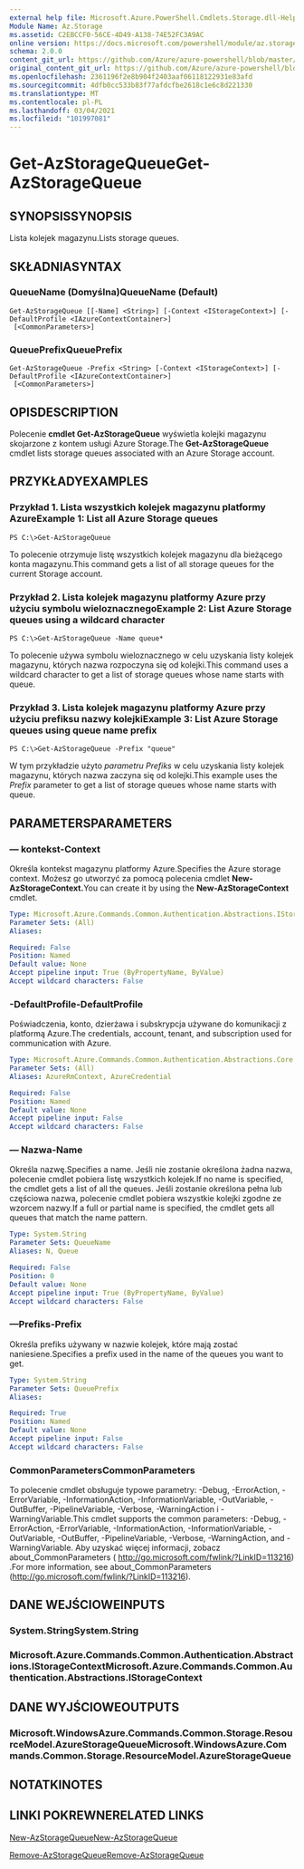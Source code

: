 ```yaml
---
external help file: Microsoft.Azure.PowerShell.Cmdlets.Storage.dll-Help.xml
Module Name: Az.Storage
ms.assetid: C2EBCCF0-56CE-4D49-A138-74E52FC3A9AC
online version: https://docs.microsoft.com/powershell/module/az.storage/get-azstoragequeue
schema: 2.0.0
content_git_url: https://github.com/Azure/azure-powershell/blob/master/src/Storage/Storage.Management/help/Get-AzStorageQueue.md
original_content_git_url: https://github.com/Azure/azure-powershell/blob/master/src/Storage/Storage.Management/help/Get-AzStorageQueue.md
ms.openlocfilehash: 2361196f2e8b904f2403aaf06118122931e83afd
ms.sourcegitcommit: 4dfb0cc533b83f77afdcfbe2618c1e6c8d221330
ms.translationtype: MT
ms.contentlocale: pl-PL
ms.lasthandoff: 03/04/2021
ms.locfileid: "101997081"
---
```

# <span data-ttu-id="b915a-101">Get-AzStorageQueue</span><span class="sxs-lookup"><span data-stu-id="b915a-101">Get-AzStorageQueue</span></span>

## <span data-ttu-id="b915a-102">SYNOPSIS</span><span class="sxs-lookup"><span data-stu-id="b915a-102">SYNOPSIS</span></span>
<span data-ttu-id="b915a-103">Lista kolejek magazynu.</span><span class="sxs-lookup"><span data-stu-id="b915a-103">Lists storage queues.</span></span>

## <span data-ttu-id="b915a-104">SKŁADNIA</span><span class="sxs-lookup"><span data-stu-id="b915a-104">SYNTAX</span></span>

### <span data-ttu-id="b915a-105">QueueName (Domyślna)</span><span class="sxs-lookup"><span data-stu-id="b915a-105">QueueName (Default)</span></span>
```
Get-AzStorageQueue [[-Name] <String>] [-Context <IStorageContext>] [-DefaultProfile <IAzureContextContainer>]
 [<CommonParameters>]
```

### <span data-ttu-id="b915a-106">QueuePrefix</span><span class="sxs-lookup"><span data-stu-id="b915a-106">QueuePrefix</span></span>
```
Get-AzStorageQueue -Prefix <String> [-Context <IStorageContext>] [-DefaultProfile <IAzureContextContainer>]
 [<CommonParameters>]
```

## <span data-ttu-id="b915a-107">OPIS</span><span class="sxs-lookup"><span data-stu-id="b915a-107">DESCRIPTION</span></span>
<span data-ttu-id="b915a-108">Polecenie **cmdlet Get-AzStorageQueue** wyświetla kolejki magazynu skojarzone z kontem usługi Azure Storage.</span><span class="sxs-lookup"><span data-stu-id="b915a-108">The **Get-AzStorageQueue** cmdlet lists storage queues associated with an Azure Storage account.</span></span>

## <span data-ttu-id="b915a-109">PRZYKŁADY</span><span class="sxs-lookup"><span data-stu-id="b915a-109">EXAMPLES</span></span>

### <span data-ttu-id="b915a-110">Przykład 1. Lista wszystkich kolejek magazynu platformy Azure</span><span class="sxs-lookup"><span data-stu-id="b915a-110">Example 1: List all Azure Storage queues</span></span>
```
PS C:\>Get-AzStorageQueue
```

<span data-ttu-id="b915a-111">To polecenie otrzymuje listę wszystkich kolejek magazynu dla bieżącego konta magazynu.</span><span class="sxs-lookup"><span data-stu-id="b915a-111">This command gets a list of all storage queues for the current Storage account.</span></span>

### <span data-ttu-id="b915a-112">Przykład 2. Lista kolejek magazynu platformy Azure przy użyciu symbolu wieloznacznego</span><span class="sxs-lookup"><span data-stu-id="b915a-112">Example 2: List Azure Storage queues using a wildcard character</span></span>
```
PS C:\>Get-AzStorageQueue -Name queue*
```

<span data-ttu-id="b915a-113">To polecenie używa symbolu wieloznacznego w celu uzyskania listy kolejek magazynu, których nazwa rozpoczyna się od kolejki.</span><span class="sxs-lookup"><span data-stu-id="b915a-113">This command uses a wildcard character to get a list of storage queues whose name starts with queue.</span></span>

### <span data-ttu-id="b915a-114">Przykład 3. Lista kolejek magazynu platformy Azure przy użyciu prefiksu nazwy kolejki</span><span class="sxs-lookup"><span data-stu-id="b915a-114">Example 3: List Azure Storage queues using queue name prefix</span></span>
```
PS C:\>Get-AzStorageQueue -Prefix "queue"
```

<span data-ttu-id="b915a-115">W tym przykładzie użyto *parametru Prefiks* w celu uzyskania listy kolejek magazynu, których nazwa zaczyna się od kolejki.</span><span class="sxs-lookup"><span data-stu-id="b915a-115">This example uses the *Prefix* parameter to get a list of storage queues whose name starts with queue.</span></span>

## <span data-ttu-id="b915a-116">PARAMETERS</span><span class="sxs-lookup"><span data-stu-id="b915a-116">PARAMETERS</span></span>

### <span data-ttu-id="b915a-117">— kontekst</span><span class="sxs-lookup"><span data-stu-id="b915a-117">-Context</span></span>
<span data-ttu-id="b915a-118">Określa kontekst magazynu platformy Azure.</span><span class="sxs-lookup"><span data-stu-id="b915a-118">Specifies the Azure storage context.</span></span>
<span data-ttu-id="b915a-119">Możesz go utworzyć za pomocą polecenia cmdlet **New-AzStorageContext.**</span><span class="sxs-lookup"><span data-stu-id="b915a-119">You can create it by using the **New-AzStorageContext** cmdlet.</span></span>

```yaml
Type: Microsoft.Azure.Commands.Common.Authentication.Abstractions.IStorageContext
Parameter Sets: (All)
Aliases:

Required: False
Position: Named
Default value: None
Accept pipeline input: True (ByPropertyName, ByValue)
Accept wildcard characters: False
```

### <span data-ttu-id="b915a-120">-DefaultProfile</span><span class="sxs-lookup"><span data-stu-id="b915a-120">-DefaultProfile</span></span>
<span data-ttu-id="b915a-121">Poświadczenia, konto, dzierżawa i subskrypcja używane do komunikacji z platformą Azure.</span><span class="sxs-lookup"><span data-stu-id="b915a-121">The credentials, account, tenant, and subscription used for communication with Azure.</span></span>

```yaml
Type: Microsoft.Azure.Commands.Common.Authentication.Abstractions.Core.IAzureContextContainer
Parameter Sets: (All)
Aliases: AzureRmContext, AzureCredential

Required: False
Position: Named
Default value: None
Accept pipeline input: False
Accept wildcard characters: False
```

### <span data-ttu-id="b915a-122">— Nazwa</span><span class="sxs-lookup"><span data-stu-id="b915a-122">-Name</span></span>
<span data-ttu-id="b915a-123">Określa nazwę.</span><span class="sxs-lookup"><span data-stu-id="b915a-123">Specifies a name.</span></span>
<span data-ttu-id="b915a-124">Jeśli nie zostanie określona żadna nazwa, polecenie cmdlet pobiera listę wszystkich kolejek.</span><span class="sxs-lookup"><span data-stu-id="b915a-124">If no name is specified, the cmdlet gets a list of all the queues.</span></span>
<span data-ttu-id="b915a-125">Jeśli zostanie określona pełna lub częściowa nazwa, polecenie cmdlet pobiera wszystkie kolejki zgodne ze wzorcem nazwy.</span><span class="sxs-lookup"><span data-stu-id="b915a-125">If a full or partial name is specified, the cmdlet gets all queues that match the name pattern.</span></span>

```yaml
Type: System.String
Parameter Sets: QueueName
Aliases: N, Queue

Required: False
Position: 0
Default value: None
Accept pipeline input: True (ByPropertyName, ByValue)
Accept wildcard characters: False
```

### <span data-ttu-id="b915a-126">—Prefiks</span><span class="sxs-lookup"><span data-stu-id="b915a-126">-Prefix</span></span>
<span data-ttu-id="b915a-127">Określa prefiks używany w nazwie kolejek, które mają zostać naniesiene.</span><span class="sxs-lookup"><span data-stu-id="b915a-127">Specifies a prefix used in the name of the queues you want to get.</span></span>

```yaml
Type: System.String
Parameter Sets: QueuePrefix
Aliases:

Required: True
Position: Named
Default value: None
Accept pipeline input: False
Accept wildcard characters: False
```

### <span data-ttu-id="b915a-128">CommonParameters</span><span class="sxs-lookup"><span data-stu-id="b915a-128">CommonParameters</span></span>
<span data-ttu-id="b915a-129">To polecenie cmdlet obsługuje typowe parametry: -Debug, -ErrorAction, -ErrorVariable, -InformationAction, -InformationVariable, -OutVariable, -OutBuffer, -PipelineVariable, -Verbose, -WarningAction i -WarningVariable.</span><span class="sxs-lookup"><span data-stu-id="b915a-129">This cmdlet supports the common parameters: -Debug, -ErrorAction, -ErrorVariable, -InformationAction, -InformationVariable, -OutVariable, -OutBuffer, -PipelineVariable, -Verbose, -WarningAction, and -WarningVariable.</span></span> <span data-ttu-id="b915a-130">Aby uzyskać więcej informacji, zobacz about_CommonParameters ( http://go.microsoft.com/fwlink/?LinkID=113216) .</span><span class="sxs-lookup"><span data-stu-id="b915a-130">For more information, see about_CommonParameters (http://go.microsoft.com/fwlink/?LinkID=113216).</span></span>

## <span data-ttu-id="b915a-131">DANE WEJŚCIOWE</span><span class="sxs-lookup"><span data-stu-id="b915a-131">INPUTS</span></span>

### <span data-ttu-id="b915a-132">System.String</span><span class="sxs-lookup"><span data-stu-id="b915a-132">System.String</span></span>

### <span data-ttu-id="b915a-133">Microsoft.Azure.Commands.Common.Authentication.Abstractions.IStorageContext</span><span class="sxs-lookup"><span data-stu-id="b915a-133">Microsoft.Azure.Commands.Common.Authentication.Abstractions.IStorageContext</span></span>

## <span data-ttu-id="b915a-134">DANE WYJŚCIOWE</span><span class="sxs-lookup"><span data-stu-id="b915a-134">OUTPUTS</span></span>

### <span data-ttu-id="b915a-135">Microsoft.WindowsAzure.Commands.Common.Storage.ResourceModel.AzureStorageQueue</span><span class="sxs-lookup"><span data-stu-id="b915a-135">Microsoft.WindowsAzure.Commands.Common.Storage.ResourceModel.AzureStorageQueue</span></span>

## <span data-ttu-id="b915a-136">NOTATKI</span><span class="sxs-lookup"><span data-stu-id="b915a-136">NOTES</span></span>

## <span data-ttu-id="b915a-137">LINKI POKREWNE</span><span class="sxs-lookup"><span data-stu-id="b915a-137">RELATED LINKS</span></span>

[<span data-ttu-id="b915a-138">New-AzStorageQueue</span><span class="sxs-lookup"><span data-stu-id="b915a-138">New-AzStorageQueue</span></span>](./New-AzStorageQueue.md)

[<span data-ttu-id="b915a-139">Remove-AzStorageQueue</span><span class="sxs-lookup"><span data-stu-id="b915a-139">Remove-AzStorageQueue</span></span>](./Remove-AzStorageQueue.md)


